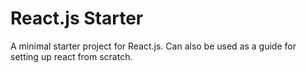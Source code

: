 # React.js Starter
A minimal starter project for React.js. Can also be used as a guide for setting up react from scratch.
